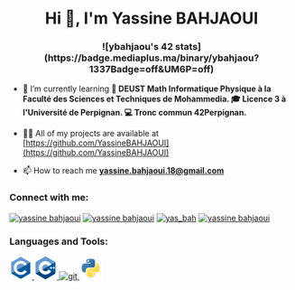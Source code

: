 <h1 align="center">Hi 👋, I'm Yassine BAHJAOUI</h1>
<h3 align="center">![ybahjaou's 42 stats](https://badge.mediaplus.ma/binary/ybahjaou?1337Badge=off&UM6P=off)</h3>

- 🌱 I’m currently learning **🔢 DEUST Math Informatique Physique à la Faculté des Sciences et Techniques de Mohammedia.
   🎓 Licence 3 à l'Université de Perpignan. 💻 Tronc commun 42Perpignan.**

- 👨‍💻 All of my projects are available at [https://github.com/YassineBAHJAOUI](https://github.com/YassineBAHJAOUI)

- 📫 How to reach me **yassine.bahjaoui.18@gmail.com**

<h3 align="left">Connect with me:</h3>
<p align="left">
<a href="https://linkedin.com/in/yassine bahjaoui" target="blank"><img align="center" src="https://raw.githubusercontent.com/rahuldkjain/github-profile-readme-generator/master/src/images/icons/Social/linked-in-alt.svg" alt="yassine bahjaoui" height="30" width="40" /></a>
<a href="https://fb.com/yassine bahjaoui" target="blank"><img align="center" src="https://raw.githubusercontent.com/rahuldkjain/github-profile-readme-generator/master/src/images/icons/Social/facebook.svg" alt="yassine bahjaoui" height="30" width="40" /></a>
<a href="https://instagram.com/yas_bah" target="blank"><img align="center" src="https://raw.githubusercontent.com/rahuldkjain/github-profile-readme-generator/master/src/images/icons/Social/instagram.svg" alt="yas_bah" height="30" width="40" /></a>
<a href="https://www.hackerrank.com/yassine_bahjaou1" target="blank"><img align="center" src="https://raw.githubusercontent.com/rahuldkjain/github-profile-readme-generator/master/src/images/icons/Social/hackerrank.svg" alt="yassine bahjaoui" height="30" width="40" /></a>
</p>

<h3 align="left">Languages and Tools:</h3>
<p align="left"> <a href="https://www.cprogramming.com/" target="_blank" rel="noreferrer"> <img src="https://raw.githubusercontent.com/devicons/devicon/master/icons/c/c-original.svg" alt="c" width="40" height="40"/> </a> <a href="https://www.w3schools.com/cpp/" target="_blank" rel="noreferrer"> <img src="https://raw.githubusercontent.com/devicons/devicon/master/icons/cplusplus/cplusplus-original.svg" alt="cplusplus" width="40" height="40"/> </a> <a href="https://git-scm.com/" target="_blank" rel="noreferrer"> <img src="https://www.vectorlogo.zone/logos/git-scm/git-scm-icon.svg" alt="git" width="40" height="40"/> </a> <a href="https://www.python.org" target="_blank" rel="noreferrer"> <img src="https://raw.githubusercontent.com/devicons/devicon/master/icons/python/python-original.svg" alt="python" width="40" height="40"/> </a> </p>
